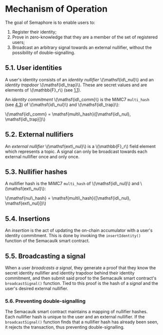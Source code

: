 # Mechanism of Operation

The goal of Semaphore is to enable users to:

1. Register their identity;
2. Prove in zero-knowledge that they are a member of the set of registered users;
3. Broadcast an arbitrary signal towards an external nullifier, without the
   possibility of double-signalling.

## 5.1. User identities

A user's identity consists of an *identity nullifier* \\(\mathsf{id\\_nul}\\)
and an *identity trapdoor* \\(\mathsf{id\\_trap}\\). These are secret values
and are elements of \\(\mathbb{F}_r\\) (see [1.1](./cryptographic_specification.html#11-the-bn254-scalar-field)).

An *identity commitment* \\(\mathsf{id\\_comm}\\) is the MiMC7 `multi_hash` (see [4.3](./cryptographic_specification.html#43-the-mimc7-multi_hash-algorithm))
of \\(\mathsf{id\\_nul}\\) and \\(\mathsf{id\\_trap}\\):

\\(\mathsf{id\\_comm} = \mathsf{multi\\_hash}([\mathsf{id\\_nul}, \mathsf{id\\_trap}])\\)

## 5.2. External nullifiers

An *external nullifier* \\(\mathsf{ext\\_nul}\\) is a \\(\mathbb{F}_r\\) field
element which represents a topic. A signal can only be broadcast towards each
external nullifier once and only once.

## 5.3. Nullifier hashes

A nullifier hash is the MiMC7 `multi_hash` of
\\(\mathsf{id\\_nul}\\) and \\(\mathsf{ext\\_nul}\\):

\\(\mathsf{nul\\_hash} = \mathsf{multi\\_hash}([\mathsf{id\\_nul}, \mathsf{ext\\_nul}])\\)

## 5.4. Insertions

An *insertion* is the act of updating the on-chain accumulator with a user's
identity commitment. This is done by invoking the `insertIdentity()` function
of the Semacaulk smart contract.

## 5.5. Broadcasting a signal

When a user *broadcasts a signal*, they generate a proof that they know the
secret identity nullifier and identity trapdoor behind their identity
commitment, and then submit said proof to the Semacaulk smart contract's
`broadcastSignal()` function. Tied to this proof is the hash of a *signal* and
the user's desired external nullifier.

### 5.6. Preventing double-signalling

The Semacaulk smart contract maintains a mapping of nullifier hashes. Each
nullifier hash is unique to the user and an external nullifier. If the
`broadcastSignal()` function finds that a nullifier hash has already been seen,
it rejects the transaction, thus preventing double-signalling.
